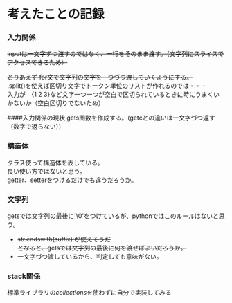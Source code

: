 # 考えたことの記録

### 入力関係
~~inputは一文字ずつ渡すのではなく、一行をそのまま渡す。（文字列にスライスでアクセスできるため）~~  
  
~~とりあえず for文で文字列の文字を一つづつ渡していくようにする。~~   
~~.split()を使えば区切り文字でトークン単位のリストが作れるのでは・・・~~  
入力が　{1 2 3}など文字一つ一つが空白で区切られているときに時にうまくいかないか（空白区切りでないため）

####入力関係の現状
gets関数を作成する。(getcとの違いは一文字づつ返す（数字で返らない）)

### 構造体
クラス使って構造体を表している。  
良い使い方ではないと思う。  
getter、setterをつけるだけでも違うだろうか。

### 文字列
getsでは文字列の最後に'\0'をつけているが、pythonではこのルールはないと思う。
- ~~str.endswith(suffix):が使えそうだ~~  
~~となると、getsでは文字列の最後に何を渡せばよいだろうか。~~  
- 一文字づつ渡しているから、判定しても意味がない。

### stack関係
標準ライブラリの*collections*を使わずに自分で実装してみる